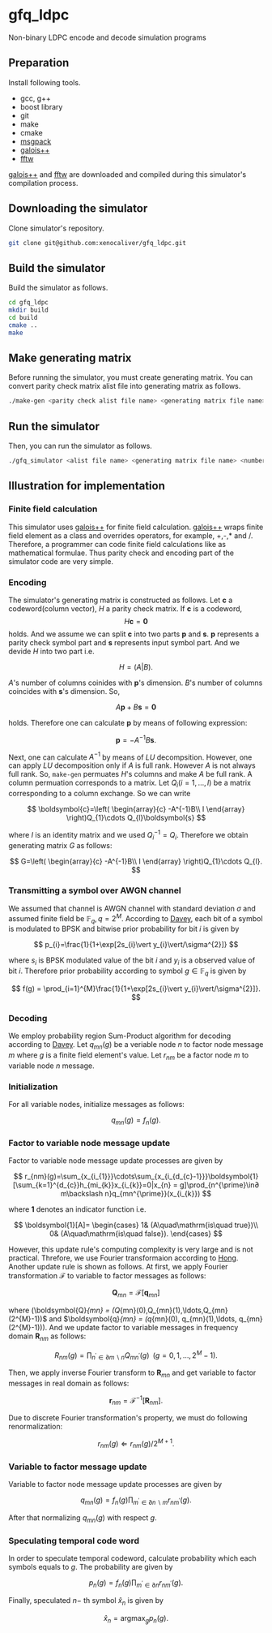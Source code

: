 # gfq_ldpc
Non-binary LDPC encode and decode simulation programs

## Preparation
Install following tools.

- gcc, g++
- boost library
- git
- make
- cmake
- [msgpack](https://github.com/msgpack/msgpack-c)
- [galois++](https://github.com/wkjarosz/galois)
- [fftw](https://www.fftw.org)

[galois++](https://github.com/wkjarosz/galois) and [fftw](https://www.fftw.org) are downloaded and compiled during this simulator's compilation process.
## Downloading the simulator
Clone simulator's repository.

```sh
git clone git@github.com:xenocaliver/gfq_ldpc.git
```

## Build the simulator
Build the simulator as follows.
```sh
cd gfq_ldpc
mkdir build
cd build
cmake ..
make
```


## Make generating matrix
Before running the simulator, you must create generating matrix.
You can convert parity check matrix alist file into generating matrix as follows. 
```sh
./make-gen <parity check alist file name> <generating matrix file name>
```

## Run the simulator
Then, you can run the simulator as follows.

```sh
./gfq_simulator <alist file name> <generating matrix file name> <number of transmission> <sigma for AWGN channel> <Sum-Product iteration limit>
```

## Illustration for implementation
### Finite field calculation
This simulator uses [galois++](https://github.com/wkjarosz/galois) for finite field calculation. [galois++](https://github.com/wkjarosz/galois) wraps finite field element as a class and overrides operators, for example, +,-,* and /. Therefore,
a programmer can code finite field calculations like as mathematical formulae.
Thus parity check and encoding part of the simulator code are very simple.

### Encoding
The simulator's generating matrix is constructed as follows.
Let $\boldsymbol{c}$ a codeword(column vector), $H$ a parity check matrix. If $\boldsymbol{c}$ is a codeword, 
$$
H\boldsymbol{c}=\boldsymbol{0}
$$
holds. And we assume we can split $\boldsymbol{c}$ into two parts $\boldsymbol{p}$ and $\boldsymbol{s}$. $\boldsymbol{p}$ represents a parity check symbol part and $\boldsymbol{s}$ represents input symbol part.
And we devide $H$ into two part i.e.

$$
H=\left(A\vert B\right).
$$

$A$'s number of columns coinides with $\boldsymbol{p}$'s dimension. $B$'s number of columns coincides with $\boldsymbol{s}$'s dimension. So,

$$
A\boldsymbol{p}+B\boldsymbol{s}=\boldsymbol{0}
$$

holds. Therefore one can calculate $\boldsymbol{p}$ by means of following expression:

$$
\boldsymbol{p}=-A^{-1}B\boldsymbol{s}.
$$

Next, one can calculate $A^{-1}$ by means of $LU$ decompsition. However, one can apply $LU$ decomposition only if $A$ is full rank. However $A$ is not always full rank. So, `make-gen` permuates $H$'s columns and make $A$ be full rank. A column permuation corresponds to a matrix. Let $Q_{i}(i=1,\ldots, l)$ be a matrix corresponding to a column exchange. So we can write

$$
\boldsymbol{c}=\left( \begin{array}{c} -A^{-1}B\\ I \end{array} \right)Q_{1}\cdots Q_{l}\boldsymbol{s}
$$

where $I$ is an identity matrix and we used $Q_{i}^{-1}=Q_{i}$. Therefore we obtain generating matrix $G$ as follows:

$$
G=\left( \begin{array}{c} -A^{-1}B\\ I \end{array} \right)Q_{1}\cdots Q_{l}.
$$

### Transmitting a symbol over AWGN channel
We assumed that channel is AWGN channel with standard deviation $\sigma$ and assumed
finite field be $\mathbb{F}_{q}, q=2^{M}$. According to [Davey](https://ieeexplore.ieee.org/document/706440), each bit of a symbol is modulated to BPSK and bitwise prior probability for bit $i$ is given by

$$
p_{i}=\frac{1}{1+\exp[2s_{i}\vert y_{i}\vert/\sigma^{2}]}
$$

where $s_{i}$ is BPSK modulated value of the bit $i$ and $y_{i}$ is a observed value of bit $i$. Therefore prior probability according to symbol $g\in\mathbb{F}_{q}$ is given by

$$
f(g) = \prod_{i=1}^{M}\frac{1}{1+\exp[2s_{i}\vert y_{i}\vert/\sigma^{2}]}.
$$

### Decoding
We employ probability region Sum-Product algorithm for decoding according to [Davey](https://ieeexplore.ieee.org/document/706440).
Let $q_{mn}(g)$ be a veriable node $n$ to factor node message $m$ where $g$ is a finite field element's value. Let $r_{nm}$ be a factor node $m$ to variable node $n$ message.

### Initialization
For all variable nodes, initialize messages as follows:

$$
q_{mn}(g)=f_{n}(g).
$$

### Factor to variable node message update
Factor to variable node message update processes are given by

$$
r_{nm}(g)=\sum_{x_{i_{1}}}\cdots\sum_{x_{i_{d_{c}-1}}}\boldsymbol{1}[\sum_{k=1}^{d_{c}}h_{mi_{k}}x_{i_{k}}=0|x_{n} = g]\prod_{n^{\prime}\in∂ m\backslash n}q_{mn^{\prime}}(x_{i_{k}})
$$

where $\boldsymbol{1}$ denotes an indicator function i.e.

$$
\boldsymbol{1}[A]=
\begin{cases}
1& (A\quad\mathrm{is\quad true})\\
0& (A\quad\mathrm{is\quad false}).
\end{cases}
$$

However, this update rule's computing complexity is very large and is not practical. Threfore, we use Fourier transformaion according to [Hong](https://ieeexplore.ieee.org/document/6113595/). Another update rule is shown as follows. At first, we apply Fourier transformation $\mathscr{F}$ to variable to factor messages as follows:

$$
\boldsymbol{Q}_{mn} = \mathscr{F}\left[\boldsymbol{q}_{mn}\right]
$$

where \(\boldsymbol{Q}_{mn} = (Q_{mn}(0),Q_{mn}(1),\ldots,Q_{mn}(2^{M}-1))$ and $\boldsymbol{q}_{mn} = (q_{mn}(0), q_{mn}(1),\ldots, q_{mn}(2^{M}-1))\). And we update factor to variable messages in frequency domain $\boldsymbol{R}_{nm}$ as follows:

$$
R_{nm}(g) = \prod_{n^{\prime}\in\partial m\backslash n}Q_{mn^{\prime}}(g)\,\,\,(g = 0, 1,\ldots,2^{M}-1).
$$

Then, we apply inverse Fourier transform to $\boldsymbol{R}_{mn}$ and get variable to factor messages in real domain as follows:

$$
\boldsymbol{r}_{nm} = \mathscr{F}^{-1}\left[\boldsymbol{R}_{nm}\right].
$$

Due to discrete Fourier transformation's property, we must do following renormalization:

$$
r_{nm}(g)\Leftarrow r_{nm}(g)/2^{M+1}.
$$

### Variable to factor message update
Variable to factor node message update processes are given by

$$
q_{mn}(g)=f_{n}(g)\prod_{m^{\prime}\in\partial n\backslash m}r_{nm^{\prime}}(g).
$$

After that normalizing $q_{mn}(g)$ with respect $g$.

### Speculating temporal code word
In order to speculate temporal codeword, calculate probability which each symbols equals to $g$. The probability are given by

$$
p_{n}(g)=f_{n}(g)\prod_{m^{\prime}\in\partial n}r_{nm^{\prime}}(g).
$$

Finally, speculated $n-$ th symbol $\hat{x}_{n}$ is given by

$$
\hat{x}_{n}=\operatorname*{argmax}_{g}p_{n}(g).
$$
